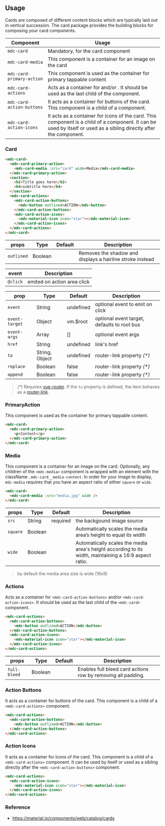 ## Usage

Cards are composed of different content blocks which are typically laid out in vertical succession.
The card package provides the building blocks for composing your card components.

| Component                 | Usage                                                                                                                                                                                                 |
| ------------------------- | ----------------------------------------------------------------------------------------------------------------------------------------------------------------------------------------------------- |
| `mdc-card`                | Mandatory, for the card component                                                                                                                                                                     |
| `mdc-card-media`          | This component is a container for an image on the card                                                                                                                                                |
| `mdc-card-primary-action` | This component is used as the container for primary tappable content                                                                                                                                  |
| `mdc-card-actions`        | Acts as a container for <CardActionButtons> and/or <CardActionIcons>. It should be used as the last child of the <Card> component.                                                                    |
| `mdc-card-action-buttons` | It acts as a container for buttons of the card. This component is a child of a <CardActions> component.                                                                                               |
| `mdc-card-action-icons`   | It acts as a container for icons of the card. This component is a child of a <CardActions> component. It can be used by itself or used as a sibling directly after the <CardActionButtons> component. |

### Card

```html
<mdc-card>
  <mdc-card-primary-action>
    <mdc-card-media :src="card" wide>Media</mdc-card-media>
  </mdc-card-primary-action>
  <section>
    <h2>Title goes here</h2>
    <h4>subtitle here</h4>
  </section>
  <mdc-card-actions>
    <mdc-card-action-buttons>
      <mdc-button outlined>ACTION</mdc-button>
    </mdc-card-action-buttons>
    <mdc-card-action-icons>
      <mdc-material-icon icon="star"></mdc-material-icon>
    </mdc-card-action-icons>
  </mdc-card-actions>
</mdc-card>
```

| props      | Type    | Default | Description                                               |
| ---------- | ------- | ------- | --------------------------------------------------------- |
| `outlined` | Boolean |         | Removes the shadow and displays a hairline stroke instead |

| event    | Description                 |
| -------- | --------------------------- |
| `@click` | emited on action area click |

| prop           | Type           | Default   | Description                                 |
| -------------- | -------------- | --------- | ------------------------------------------- |
| `event`        | String         | undefined | optional event to emit on click             |
| `event-target` | Object         | vm.\$root | optional event target, defaults to root bus |
| `event-args`   | Array          | []        | optional event args                         |
| `href`         | String         | undefined | link's href                                 |
| `to`           | String, Object | undefined | router-link property _(\*)_                 |
| `replace`      | Boolean        | false     | router-link property _(\*)_                 |
| `append`       | Boolean        | false     | router-link property _(\*)_                 |

> _(\*)_ Requires [vue-router](https://router.vuejs.org).
> If the `to` property is defined, the item behaves as a
> [router-link](https://router.vuejs.org/en/api/router-link.html).

### PrimaryAction

This component is used as the container for primary tappable content.

```html
<mdc-card>
  <mdc-card-primary-action>
    <p>Content</p>
  </mdc-card-primary-action>
</mdc-card>
```

### Media

This component is a container for an image on the card. Optionally, any children of the `<mdc-media>` component is wrapped with an element with the className `.mdc-card__media-content`. In order for your image to display, `mdc-media` requires that you have an aspect ratio of either `square` or `wide`.

```html
<mdc-card>
  <mdc-card-media :src="media.jpg" wide />
</mdc-card>
```

| props    | Type    | Default  | Description                                                                                           |
| -------- | ------- | -------- | ----------------------------------------------------------------------------------------------------- |
| `src`    | String  | required | the backgound image source                                                                            |
| `square` | Boolean |          | Automatically scales the media area’s height to equal its width                                       |
| `wide`   | Boolean |          | Automatically scales the media area's height according to its width, maintaining a 16:9 aspect ratio. |

> by default the media area size is wide (16x9)

### Actions

Acts as a container for `<mdc-card-action-buttons>` and/or `<mdc-card-action-icons>`. It should be used as the last child of the `<mdc-card>` component.

```html
<mdc-card-actions>
  <mdc-card-action-buttons>
    <mdc-button outlined>ACTION</mdc-button>
  </mdc-card-action-buttons>
  <mdc-card-action-icons>
    <mdc-material-icon icon="star"></mdc-material-icon>
  </mdc-card-action-icons>
</mdc-card-actions>
```

| props        | Type    | Default | Description                                                  |
| ------------ | ------- | ------- | ------------------------------------------------------------ |
| `full-bleed` | Boolean |         | Enables full bleed card actions row by removing all padding. |

### Action Buttons

It acts as a container for buttons of the card. This component is a child of a `<mdc-card-actions>` component.

```html
<mdc-card-actions>
  <mdc-card-action-buttons>
    <mdc-button outlined>ACTION</mdc-button>
  </mdc-card-action-buttons>
</mdc-card-actions>
```

### Action Icons

It acts as a container for icons of the card. This component is a child of a `<mdc-card-actions>` component. It can be used by itself or used as a sibling directly after the `<mdc-card-action-buttons>` component.

```html
<mdc-card-actions>
  <mdc-card-action-icons>
    <mdc-material-icon icon="star"></mdc-material-icon>
  </mdc-card-action-icons>
</mdc-card-actions>
```

### Reference

- <https://material.io/components/web/catalog/cards>
